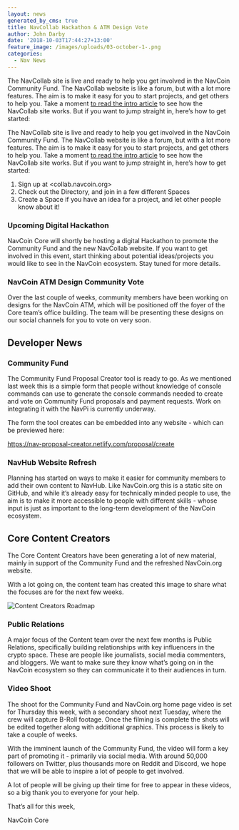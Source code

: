 ```yaml
---
layout: news
generated_by_cms: true
title: NavCollab Hackathon & ATM Design Vote
author: John Darby
date: '2018-10-03T17:44:27+13:00'
feature_image: /images/uploads/03-october-1-.png
categories:
  - Nav News
---
```

The NavCollab site is live and ready to help you get involved in the NavCoin Community Fund. The NavCollab website is like a forum, but with a lot more features. The aim is to make it easy for you to start projects, and get others to help you. Take a moment [to read the intro article](https://navhub.org/news/2018-10-02-what-is-the-navcoin-collab-forum/) to see how the NavCollab site works. But if you want to jump straight in, here’s how to get started:

The NavCollab site is live and ready to help you get involved in the NavCoin Community Fund. The NavCollab website is like a forum, but with a lot more features. The aim is to make it easy for you to start projects, and get others to help you. Take a moment [to read the intro article](https://navhub.org/news/2018-10-02-what-is-the-navcoin-collab-forum/) to see how the NavCollab site works. But if you want to jump straight in, here’s how to get started:

1. Sign up at <collab.navcoin.org>
2. Check out the Directory, and join in a few different Spaces
3. Create a Space if you have an idea for a project, and let other people know about it!

### Upcoming Digital Hackathon

NavCoin Core will shortly be hosting a digital Hackathon to promote the Community Fund and the new NavCollab website. If you want to get involved in this event, start thinking about potential ideas/projects you would like to see in the NavCoin ecosystem. Stay tuned for more details.

### NavCoin ATM Design Community Vote

Over the last couple of weeks, community members have been working on designs for the NavCoin ATM, which will be positioned off the foyer of the Core team’s office building. The team will be presenting these designs on our social channels for you to vote on very soon. 

## Developer News

### Community Fund

The Community Fund Proposal Creator tool is ready to go. As we mentioned last week this is a simple form that people without knowledge of console commands can use to generate the console commands needed to create and vote on Community Fund proposals and payment requests. Work on integrating it with the NavPi is currently underway. 

The form the tool creates can be embedded into any website - which can be previewed here: 

<https://nav-proposal-creator.netlify.com/proposal/create>

### NavHub Website Refresh

Planning has started on ways to make it easier for community members to add their own content to NavHub. Like NavCoin.org this is a static site on GitHub, and while it’s already easy for technically minded people to use, the aim is to make it more accessible to people with different skills - whose input is just as important to the long-term development of the NavCoin ecosystem.

## Core Content Creators

The Core Content Creators have been generating a lot of new material, mainly in support of the Community Fund and the refreshed NavCoin.org website.

With a lot going on, the content team has created this image to share what the focuses are for the next few weeks.

![Content Creators Roadmap](/images/uploads/artboard-–-1-1-.png)

### Public Relations

A major focus of the Content team over the next few months is Public Relations, specifically building relationships with key influencers in the crypto space. These are people like journalists, social media commenters, and bloggers. We want to make sure they know what’s going on in the NavCoin ecosystem so they can communicate it to their audiences in turn.

### Video Shoot

The shoot for the Community Fund and NavCoin.org home page video is set for Thursday this week, with a secondary shoot next Tuesday, where the crew will capture B-Roll footage. Once the filming is complete the shots will be edited together along with additional graphics. This process is likely to take a couple of weeks. 

With the imminent launch of the Community Fund, the video will form a key part of promoting it - primarily via social media. With around 50,000 followers on Twitter, plus thousands more on Reddit and Discord, we hope that we will be able to inspire a lot of people to get involved.

A lot of people will be giving up their time for free to appear in these videos, so a big thank you to everyone for your help.

That’s all for this week,

NavCoin Core
